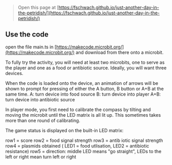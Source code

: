 > Open this page at [https://fschwach.github.io/just-another-day-in-the-petridish/](https://fschwach.github.io/just-another-day-in-the-petridish/)

## Use the code

open the file main.ts in [https://makecode.microbit.org/](https://makecode.microbit.org/)
and download from there onto a microbit.

To fully try the activity, you will need at least two microbits, one to serve as the player and one as a
food or antibiotic source. Ideally, you will want three devices.

When the code is loaded onto the device, an animation of arrows will be shown to prompt for pressing of either the A button, B button or A+B at the same time. 
A: turn device into food source
B: turn device into player
A+B: turn device into antibiotic source

In player mode, you first need to calibrate the compass by tilting and moving the microbit until
the LED matrix is all lit up. This sometimes takes more than one round of calibrating.

The game status is displayed on the built-in LED matrix:

row1 = score
row2 = food signal strength
row3 = antib iotic signal strength
row4 = plasmids obtained ( LED1 = food utlisation, LED2 = antibiotic resistance)
row5 = direction: middle LED means "go straight", LEDs to the left or right mean turn left or right


